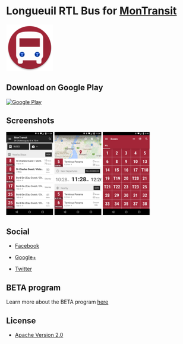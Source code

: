 # Longueuil RTL Bus for [MonTransit](https://github.com/mtransitapps/mtransit-for-android)

<img width="25%" height="25%" src="https://raw.githubusercontent.com/mtransitapps/ca-longueuil-rtl-bus-android/master/pub/hi-res-app-icon.png"/>

## Download on Google Play

[![Google Play](https://developer.android.com/images/brand/en_app_rgb_wo_60.png)](https://play.google.com/store/apps/details?id=org.mtransit.android.ca_longueuil_rtl_bus)

## Screenshots

<img width="25%" height="25%" src="https://raw.githubusercontent.com/mtransitapps/ca-longueuil-rtl-bus-android/master/pub/screenshot-phone-1.png"/>
<img width="25%" height="25%" src="https://raw.githubusercontent.com/mtransitapps/ca-longueuil-rtl-bus-android/master/pub/screenshot-phone-2.png"/>
<img width="25%" height="25%" src="https://raw.githubusercontent.com/mtransitapps/ca-longueuil-rtl-bus-android/master/pub/screenshot-phone-3.png"/>

## Social

* [Facebook](https://www.facebook.com/MonTransit)

* [Google+](http://gplus.to/MonTransit/)

* [Twitter](https://twitter.com/montransit)

## BETA program

Learn more about the BETA program [here](https://github.com/mtransitapps/mtransit-for-android/wiki/BETA)

## License

* [Apache Version 2.0](http://www.apache.org/licenses/LICENSE-2.0.html)
